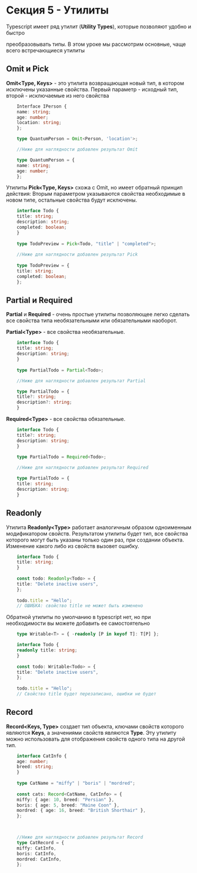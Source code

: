 # Секция 5 - Утилиты 

Typescript имеет ряд утилит (**Utility Types**), которые позволяют
удобно и быстро

преобразовывать типы. В этом уроке мы рассмотрим основные, чаще всего
встречающиеся утилиты

## Omit и Pick

**Omit\<Type, Keys\>** - это утилита возвращающая новый тип, в котором
исключены указанные свойства. Первый параметр - исходный тип, второй -
исключаемые из него свойства

```ts
    Interface IPerson { 
    name: string; 
    age: number;  
    location: string; 
    };

    type QuantumPerson = Omit<Person, 'location'>;

    //Ниже для наглядности добавлен результат Omit

    type QuantumPerson = { 
    name: string; 
    age: number; 
    };
```

Утилиты **Pick\<Type, Keys\>** схожа с Omit, но имеет обратный принцип
действия: Вторым параметром указываются свойства необходимые в новом
типе, остальные свойства будут исключены.

```ts
    interface Todo {
    title: string;
    description: string;
    completed: boolean;
    }
    
    type TodoPreview = Pick<Todo, "title" | "completed">;
    
    //Ниже для наглядности добавлен результат Pick
    
    type TodoPreview = {
    title: string;
    completed: boolean;
    };
```

## Partial и Required

**Partial** и **Required** - очень простые утилиты позволяющее легко
сделать все свойства типа необязательными или обязательными наоборот.

**Partial\<Type\>** - все свойства необязательные.

```ts
    interface Todo {
    title: string;
    description: string;
    }
    
    type PartialTodo = Partial<Todo>; 

    //Ниже для наглядности добавлен результат Partial

    type PartialTodo = {
    title?: string;
    description?: string;
    }  
```

**Required\<Type\>** - все свойства обязательные.

```ts
    interface Todo {
    title?: string;
    description: string;
    }
    
    type PartialTodo = Required<Todo>; 

    //Ниже для наглядности добавлен результат Required

    type PartialTodo = {
    title: string;
    description: string;
    }  
```

## Readonly

Утилита **Readonly\<Type\>** работает аналогичным образом одноименным
модификатором свойств. Результатом утилиты будет тип, все свойства
которого могут быть указаны только один раз, при создании объекта.
Изменение какого либо из свойств вызовет ошибку.

```ts
    interface Todo {
    title: string;
    }
    
    const todo: Readonly<Todo> = {
    title: "Delete inactive users",
    };
    
    todo.title = "Hello"; 
    // ОШИБКА: свойство title не может быть изменено
```

Обратной утилиты по умолчанию в typescript нет, но при необходимости вы
можете добавить ее самостоятельно

```ts
    type Writable<T> = { -readonly [P in keyof T]: T[P] };

    interface Todo {
    readonly title: string;
    }
    
    const todo: Writable<Todo> = {
    title: "Delete inactive users",
    };
    
    todo.title = "Hello"; 
    // Свойство title будет перезаписано, ошибки не будет 
```

## Record

**Record\<Keys, Type\>** создает тип объекта, ключами свойств которого
являются **Keys**, а значениями свойств являются **Type**. Эту утилиту
можно использовать для отображения свойств одного типа на другой тип.

```ts
    interface CatInfo {
    age: number;
    breed: string;
    }
    
    type CatName = "miffy" | "boris" | "mordred";
    
    const cats: Record<CatName, CatInfo> = {
    miffy: { age: 10, breed: "Persian" },
    boris: { age: 5, breed: "Maine Coon" },
    mordred: { age: 16, breed: "British Shorthair" },
    };
    


    //Ниже для наглядности добавлен результат Record
    type CatRecord = {
    miffy: CatInfo,
    boris: CatInfo,
    mordred: CatInfo,
    };
```

